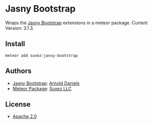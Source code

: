 # Jasny Bootstrap

Wraps the [Jasny Bootstrap](http://jasny.github.io/bootstrap/) extensions in a meteor package. Current Version: 3.1.3.

## Install

    meteor add suxez:jansy-bootstrap

## Authors

 * [Jasny Bootstrap](http://jasny.github.io/bootstrap/): [Arnold Daniels](https://github.com/jasny)
 * [Meteor Package](https://atmospherejs.com/suxez/jasny-bootstrap): [Suxez LLC](https://github.com/SuxezLLC)

## License

 * [Apache 2.0](https://github.com/jasny/bootstrap/blob/master/LICENSE)
